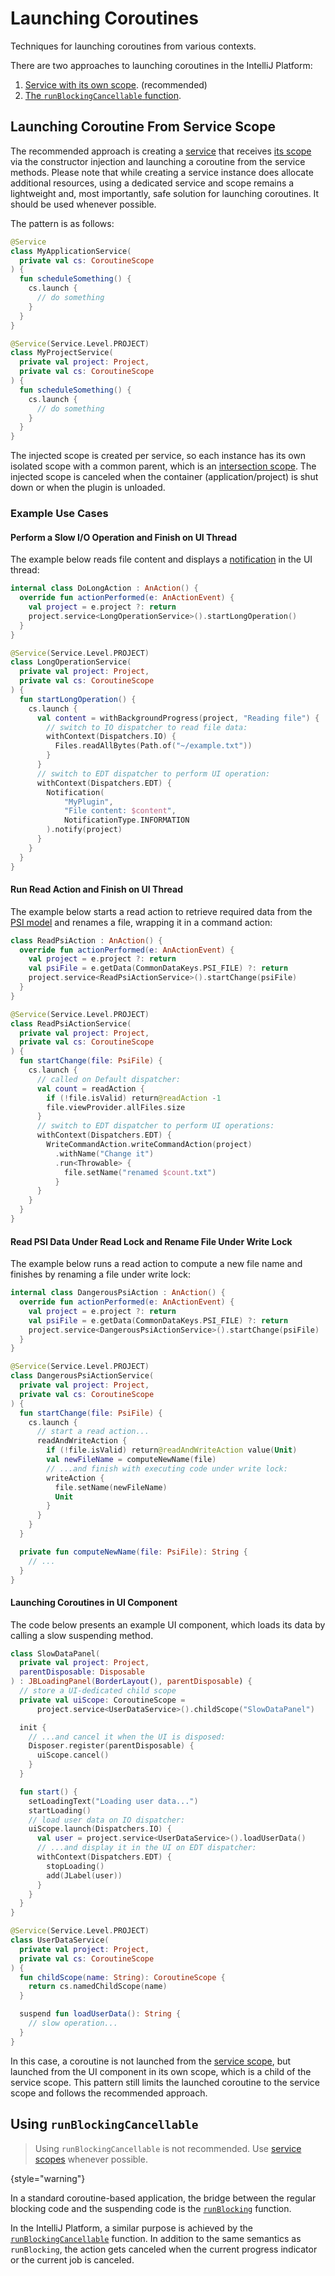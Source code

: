 <!-- Copyright 2000-2024 JetBrains s.r.o. and contributors. Use of this source code is governed by the Apache 2.0 license. -->

# Launching Coroutines

<link-summary>Techniques for launching coroutines from various contexts.</link-summary>

<include from="coroutines_snippets.md" element-id="learnCoroutines"/>

There are two approaches to launching coroutines in the IntelliJ Platform:
1. [Service with its own scope](#launching-coroutine-from-service-scope). (recommended)
2. [The `runBlockingCancellable` function](#using-runblockingcancellable).

## Launching Coroutine From Service Scope

The recommended approach is creating a [service](plugin_services.md) that receives [its scope](coroutine_scopes.md#service-scopes) via the constructor injection and launching a coroutine from the service methods.
Please note that while creating a service instance does allocate additional resources, using a dedicated service and scope remains a lightweight and, most importantly, safe solution for launching coroutines.
It should be used whenever possible.

The pattern is as follows:

<tabs>
<tab title="Application Service">

```kotlin
@Service
class MyApplicationService(
  private val cs: CoroutineScope
) {
  fun scheduleSomething() {
    cs.launch {
      // do something
    }
  }
}
```

</tab>
<tab title="Project Service">

```kotlin
@Service(Service.Level.PROJECT)
class MyProjectService(
  private val project: Project,
  private val cs: CoroutineScope
) {
  fun scheduleSomething() {
    cs.launch {
      // do something
    }
  }
}
```

</tab>
</tabs>

The injected scope is created per service, so each instance has its own isolated scope with a common parent, which is an [intersection scope](coroutine_scopes.md#intersection-scopes).
The injected scope is canceled when the container (application/project) is shut down or when the plugin is unloaded.

### Example Use Cases

#### Perform a Slow I/O Operation and Finish on UI Thread

The example below reads file content and displays a [notification](notifications.md#balloons) in the UI thread:

```kotlin
internal class DoLongAction : AnAction() {
  override fun actionPerformed(e: AnActionEvent) {
    val project = e.project ?: return
    project.service<LongOperationService>().startLongOperation()
  }
}

@Service(Service.Level.PROJECT)
class LongOperationService(
  private val project: Project,
  private val cs: CoroutineScope
) {
  fun startLongOperation() {
    cs.launch {
      val content = withBackgroundProgress(project, "Reading file") {
        // switch to IO dispatcher to read file data:
        withContext(Dispatchers.IO) {
          Files.readAllBytes(Path.of("~/example.txt"))
        }
      }
      // switch to EDT dispatcher to perform UI operation:
      withContext(Dispatchers.EDT) {
        Notification(
            "MyPlugin",
            "File content: $content",
            NotificationType.INFORMATION
        ).notify(project)
      }
    }
  }
}
```

#### Run Read Action and Finish on UI Thread

The example below starts a read action to retrieve required data from the [PSI model](psi.md) and renames a file, wrapping it in a command action:

```kotlin
class ReadPsiAction : AnAction() {
  override fun actionPerformed(e: AnActionEvent) {
    val project = e.project ?: return
    val psiFile = e.getData(CommonDataKeys.PSI_FILE) ?: return
    project.service<ReadPsiActionService>().startChange(psiFile)
  }
}

@Service(Service.Level.PROJECT)
class ReadPsiActionService(
  private val project: Project,
  private val cs: CoroutineScope
) {
  fun startChange(file: PsiFile) {
    cs.launch {
      // called on Default dispatcher:
      val count = readAction {
        if (!file.isValid) return@readAction -1
        file.viewProvider.allFiles.size
      }
      // switch to EDT dispatcher to perform UI operations:
      withContext(Dispatchers.EDT) {
        WriteCommandAction.writeCommandAction(project)
          .withName("Change it")
          .run<Throwable> {
            file.setName("renamed $count.txt")
          }
      }
    }
  }
}
```

#### Read PSI Data Under Read Lock and Rename File Under Write Lock

The example below runs a read action to compute a new file name and finishes by renaming a file under write lock:

```kotlin
internal class DangerousPsiAction : AnAction() {
  override fun actionPerformed(e: AnActionEvent) {
    val project = e.project ?: return
    val psiFile = e.getData(CommonDataKeys.PSI_FILE) ?: return
    project.service<DangerousPsiActionService>().startChange(psiFile)
  }
}

@Service(Service.Level.PROJECT)
class DangerousPsiActionService(
  private val project: Project,
  private val cs: CoroutineScope
) {
  fun startChange(file: PsiFile) {
    cs.launch {
      // start a read action...
      readAndWriteAction {
        if (!file.isValid) return@readAndWriteAction value(Unit)
        val newFileName = computeNewName(file)
        // ...and finish with executing code under write lock:
        writeAction {
          file.setName(newFileName)
          Unit
        }
      }
    }
  }

  private fun computeNewName(file: PsiFile): String {
    // ...
  }
}
```

#### Launching Coroutines in UI Component

The code below presents an example UI component, which loads its data by calling a slow suspending method.

```kotlin
class SlowDataPanel(
  private val project: Project,
  parentDisposable: Disposable
) : JBLoadingPanel(BorderLayout(), parentDisposable) {
  // store a UI-dedicated child scope
  private val uiScope: CoroutineScope =
      project.service<UserDataService>().childScope("SlowDataPanel")

  init {
    // ...and cancel it when the UI is disposed:
    Disposer.register(parentDisposable) {
      uiScope.cancel()
    }
  }

  fun start() {
    setLoadingText("Loading user data...")
    startLoading()
    // load user data on IO dispatcher:
    uiScope.launch(Dispatchers.IO) {
      val user = project.service<UserDataService>().loadUserData()
      // ...and display it in the UI on EDT dispatcher:
      withContext(Dispatchers.EDT) {
        stopLoading()
        add(JLabel(user))
      }
    }
  }
}

@Service(Service.Level.PROJECT)
class UserDataService(
  private val project: Project,
  private val cs: CoroutineScope
) {
  fun childScope(name: String): CoroutineScope {
    return cs.namedChildScope(name)
  }

  suspend fun loadUserData(): String {
    // slow operation...
  }
}
```

In this case, a coroutine is not launched from the [service scope](coroutine_scopes.md#service-scopes), but launched from the UI component in its own scope, which is a child of the service scope.
This pattern still limits the launched coroutine to the service scope and follows the recommended approach.

## Using `runBlockingCancellable`

> Using `runBlockingCancellable` is not recommended.
> Use [service scopes](#launching-coroutine-from-service-scope) whenever possible.
>
{style="warning"}

In a standard coroutine-based application, the bridge between the regular blocking code and the suspending code is the [`runBlocking`](https://kotlinlang.org/api/kotlinx.coroutines/kotlinx-coroutines-core/kotlinx.coroutines/run-blocking.html) function.

In the IntelliJ Platform, a similar purpose is achieved by the [`runBlockingCancellable`](%gh-ic%/platform/core-api/src/com/intellij/openapi/progress/coroutines.kt) function.
In addition to the same semantics as `runBlocking`, the action gets canceled when the current progress indicator or the current job is canceled.
